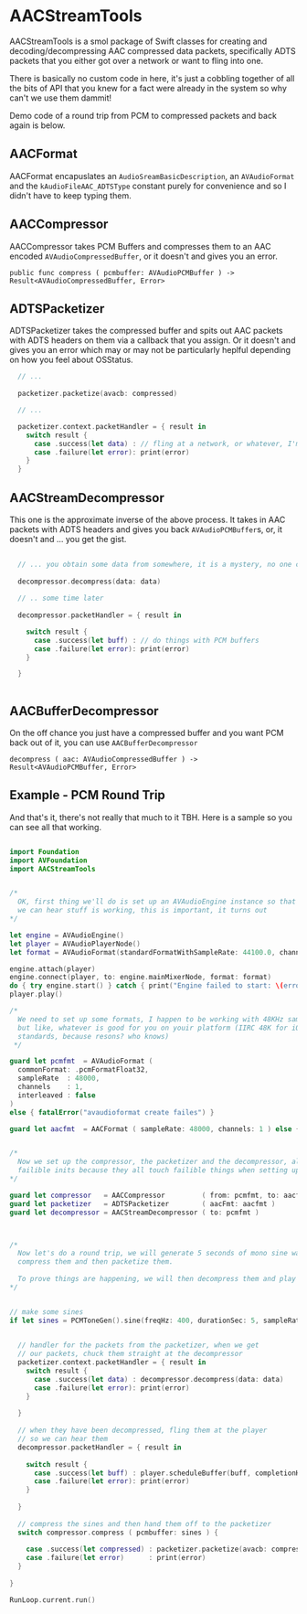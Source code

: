 # AACStreamTools

AACStreamTools is a smol package of Swift classes for creating and decoding/decompressing 
AAC compressed data packets, specifically ADTS packets that you either got over a 
network or want to fling into one.

There is basically no custom code in here, it's just a cobbling together of all the bits of API
that you knew for a fact were already in the system so why can't we use them dammit!

Demo code of a round trip from PCM to compressed packets and back again is below.

## AACFormat
AACFormat encapuslates an `AudioSreamBasicDescription`, an `AVAudioFormat` and the `kAudioFileAAC_ADTSType` 
constant purely for convenience and so I didn't have to keep typing them.

## AACCompressor

AACCompressor takes PCM Buffers and compresses them to an AAC encoded `AVAudioCompressedBuffer`,
or it doesn't and gives you an error.

`public func compress ( pcmbuffer: AVAudioPCMBuffer ) -> Result<AVAudioCompressedBuffer, Error> `


## ADTSPacketizer

ADTSPacketizer takes the compressed buffer and spits out AAC packets with ADTS headers on them
via a callback that you assign. Or it doesn't and gives you an error which may or may not be
particularly heplful depending on how you feel about OSStatus.

```swift
  // ...
  
  packetizer.packetize(avacb: compressed)

  // ...

  packetizer.context.packetHandler = { result in
    switch result {
      case .success(let data) : // fling at a network, or whatever, I'm not your mum.
      case .failure(let error): print(error)
    }
  }
```

## AACStreamDecompressor

This one is the approximate inverse of the above process. It takes in AAC packets with ADTS headers
and gives you back `AVAudioPCMBuffer`s, or, it doesn't and ... you get the gist.

```swift
 
  // ... you obtain some data from somewhere, it is a mystery, no one can kno it
 
  decompressor.decompress(data: data)
 
  // .. some time later 
 
  decompressor.packetHandler = { result in

    switch result {
      case .success(let buff) : // do things with PCM buffers
      case .failure(let error): print(error)
    }

  }
 
```

## AACBufferDecompressor

On the off chance you just have a compressed buffer and you want PCM back out of it, 
you can use `AACBufferDecompressor`

`decompress ( aac: AVAudioCompressedBuffer ) -> Result<AVAudioPCMBuffer, Error>`


## Example - PCM Round Trip

And that's it, there's not really that much to it TBH. Here is a sample so you can see all that working.

```swift

import Foundation
import AVFoundation
import AACStreamTools


/*
  OK, first thing we'll do is set up an AVAudioEngine instance so that
  we can hear stuff is working, this is important, it turns out
*/

let engine = AVAudioEngine()
let player = AVAudioPlayerNode()
let format = AVAudioFormat(standardFormatWithSampleRate: 44100.0, channels: 1)!

engine.attach(player)
engine.connect(player, to: engine.mainMixerNode, format: format)
do { try engine.start() } catch { print("Engine failed to start: \(error)") }
player.play()

/*
  We need to set up some formats, I happen to be working with 48KHz sampling, so we'll use that
  but like, whatever is good for you on youir platform (IIRC 48K for iOS and 44.1 for macOS as
  standards, because resons? who knows)
 */

guard let pcmfmt  = AVAudioFormat (
  commonFormat: .pcmFormatFloat32,
  sampleRate  : 48000,
  channels    : 1,
  interleaved : false
)
else { fatalError("avaudioformat create failes") }

guard let aacfmt  = AACFormat ( sampleRate: 48000, channels: 1 ) else { fatalError("aacformat create failes") }


/*
  Now we set up the compressor, the packetizer and the decompressor, all of these have
  failible inits because they all touch failible things when setting up, sigh.
*/

guard let compressor   = AACCompressor         ( from: pcmfmt, to: aacfmt ) else { fatalError( "compressor create failed"  ) }
guard let packetizer   = ADTSPacketizer        ( aacFmt: aacfmt )           else { fatalError( "packetizer create failed"  ) }
guard let decompressor = AACStreamDecompressor ( to: pcmfmt )               else { fatalError( "decompressor create failed") }



/*
  Now let's do a round trip, we will generate 5 seconds of mono sine waves at 48KHz in PCM format,
  compress them and then packetize them.
 
  To prove things are happening, we will then decompress them and play them.
*/


// make some sines
if let sines = PCMToneGen().sine(freqHz: 400, durationSec: 5, sampleRate: 48000, amplitude: 1) {

 
  // handler for the packets from the packetizer, when we get
  // our packets, chuck them straight at the decompressor
  packetizer.context.packetHandler = { result in
    switch result {
      case .success(let data) : decompressor.decompress(data: data)
      case .failure(let error): print(error)
    }
    
  }
  
  // when they have been decompressed, fling them at the player
  // so we can hear them
  decompressor.packetHandler = { result in
    
    switch result {
      case .success(let buff) : player.scheduleBuffer(buff, completionHandler: nil)
      case .failure(let error): print(error)
    }
    
  }
  
  // compress the sines and then hand them off to the packetizer
  switch compressor.compress ( pcmbuffer: sines ) {
    
    case .success(let compressed) : packetizer.packetize(avacb: compressed)
    case .failure(let error)      : print(error)
  }
  
}

RunLoop.current.run()

```
